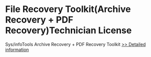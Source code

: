 # File Recovery Toolkit(Archive Recovery + PDF Recovery)Technician License
Sys/infoTools Archive Recovery + PDF Recovery Toolkit
[>> Detailed information](https://secure.shareit.com/shareit/product.html?productid=300725457&affiliateid=200057808)